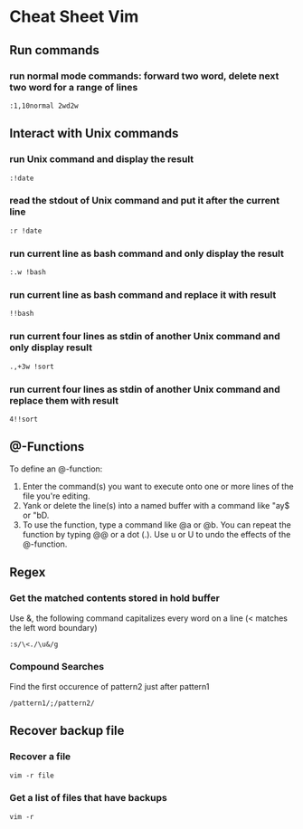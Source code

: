 # Cheat Sheet Vim

## Run commands
### run normal mode commands: forward two word, delete next two word for a range of lines
```
:1,10normal 2wd2w
```

## Interact with Unix commands
### run Unix command and display the result
```
:!date
```
### read the stdout of Unix command and put it after the current line
```
:r !date
```
### run current line as bash command and only display the result
```
:.w !bash
```
### run current line as bash command and replace it with result
```
!!bash
```
### run current four lines as stdin of another Unix command and only display result
```
.,+3w !sort
```
### run current four lines as stdin of another Unix command and replace them with result
```
4!!sort
```

## @-Functions
To define an @-function:
1. Enter the command(s) you want to execute onto one or more lines of the file you're editing.
2. Yank or delete the line(s) into a named buffer with a command like "ay$ or "bD.
3. To use the function, type a command like @a or @b. You can repeat the function by typing @@ or a dot (.). Use u or U to undo the effects of the @-function.


## Regex
### Get the matched contents stored in hold buffer
Use &, the following command capitalizes every word on a line (\< matches the left word boundary)
```
:s/\<./\u&/g
```
### Compound Searches
Find the first occurence of pattern2 just after pattern1
```
/pattern1/;/pattern2/
```


## Recover backup file
### Recover a file
```
vim -r file
```
### Get a list of files that have backups
```
vim -r
```

